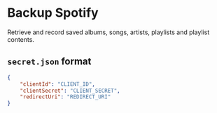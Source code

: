 # Backup Spotify
Retrieve and record saved albums, songs, artists, playlists and playlist contents.

## `secret.json` format
```json
{
    "clientId": "CLIENT_ID",
    "clientSecret": "CLIENT_SECRET",
    "redirectUri": "REDIRECT_URI"
}
```


